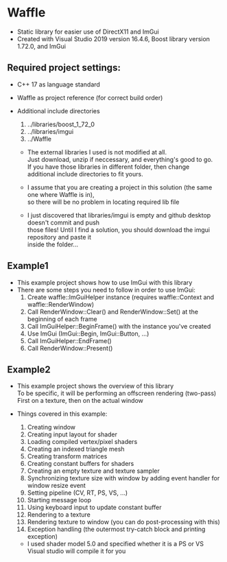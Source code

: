 # Waffle
- Static library for easier use of DirectX11 and ImGui
- Created with Visual Studio 2019 version 16.4.6, Boost library version 1.72.0, and ImGui

## Required project settings:
 - C++ 17 as language standard
 - Waffle as project reference (for correct build order)
 - Additional include directories
   1) ../libraries/boost_1_72_0
   2) ../libraries/imgui
   3) ../Waffle

   * The external libraries I used is not modified at all.\
     Just download, unzip if neccessary, and everything's good to go.\
     If you have those libraries in different folder, then change\
     additional include directories to fit yours.

   * I assume that you are creating a project in this solution (the same one where Waffle is in),\
     so there will be no problem in locating required lib file
     
   * I just discovered that libraries/imgui is empty and github desktop doesn't commit and push\
     those files! Until I find a solution, you should download the imgui repository and paste it\
     inside the folder...

## Example1
 - This example project shows how to use ImGui with this library
 - There are some steps you need to follow in order to use ImGui:
   1) Create waffle::ImGuiHelper instance (requires waffle::Context and waffle::RenderWindow)
   2) Call RenderWindow::Clear() and RenderWindow::Set() at the beginning of each frame
   3) Call ImGuiHelper::BeginFrame() with the instance you've created
   4) Use ImGui (ImGui::Begin, ImGui::Button, ...)
   5) Call ImGuiHelper::EndFrame()
   6) Call RenderWindow::Present()

## Example2
 - This example project shows the overview of this library\
   To be specific, it will be performing an offscreen rendering (two-pass)\
   First on a texture, then on the actual window
 - Things covered in this example:
   1) Creating window
   2) Creating input layout for shader
   3) Loading compiled vertex/pixel shaders
   4) Creating an indexed triangle mesh
   5) Creating transform matrices
   6) Creating constant buffers for shaders
   7) Creating an empty texture and texture sampler
   8) Synchronizing texture size with window by adding event handler for window resize event
   9) Setting pipeline (CV, RT, PS, VS, ...)
   10) Starting message loop
   11) Using keyboard input to update constant buffer
   12) Rendering to a texture
   13) Rendering texture to window (you can do post-processing with this)
   14) Exception handling (the outermost try-catch block and printing exception)

   * I used shader model 5.0 and specified whether it is a PS or VS\
     Visual studio will compile it for you
